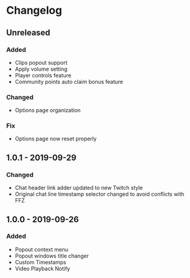# Changelog

## Unreleased
### Added
 - Clips popout support
 - Apply volume setting
 - Player controls feature
 - Community points auto claim bonus feature

### Changed
 - Options page organization

### Fix
 - Options page now reset properly

## 1.0.1 - 2019-09-29
### Changed
 - Chat header link adder updated to new Twitch style
 - Original chat line timestamp selector changed to avoid conflicts with FFZ

## 1.0.0 - 2019-09-26
### Added
 - Popout context menu
 - Popout windows title changer
 - Custom Timestamps
 - Video Playback Notify
